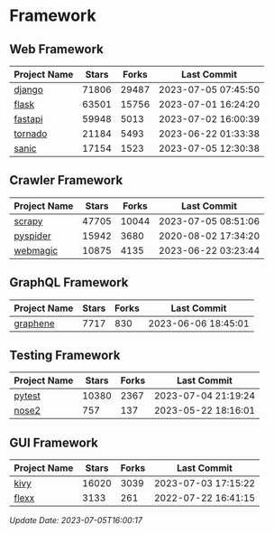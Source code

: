 # Framework

## Web Framework
| Project Name | Stars | Forks | Last Commit |
| ------------ | ----- | ----- | ----------- |
| [django](https://github.com/django/django) | 71806 | 29487 | 2023-07-05 07:45:50 |
| [flask](https://github.com/pallets/flask) | 63501 | 15756 | 2023-07-01 16:24:20 |
| [fastapi](https://github.com/tiangolo/fastapi) | 59948 | 5013 | 2023-07-02 16:00:39 |
| [tornado](https://github.com/tornadoweb/tornado) | 21184 | 5493 | 2023-06-22 01:33:38 |
| [sanic](https://github.com/sanic-org/sanic) | 17154 | 1523 | 2023-07-05 12:30:38 |

## Crawler Framework
| Project Name | Stars | Forks | Last Commit |
| ------------ | ----- | ----- | ----------- |
| [scrapy](https://github.com/scrapy/scrapy) | 47705 | 10044 | 2023-07-05 08:51:06 |
| [pyspider](https://github.com/binux/pyspider) | 15942 | 3680 | 2020-08-02 17:34:20 |
| [webmagic](https://github.com/code4craft/webmagic) | 10875 | 4135 | 2023-06-22 03:23:44 |

## GraphQL Framework
| Project Name | Stars | Forks | Last Commit |
| ------------ | ----- | ----- | ----------- |
| [graphene](https://github.com/graphql-python/graphene) | 7717 | 830 | 2023-06-06 18:45:01 |

## Testing Framework
| Project Name | Stars | Forks | Last Commit |
| ------------ | ----- | ----- | ----------- |
| [pytest](https://github.com/pytest-dev/pytest) | 10380 | 2367 | 2023-07-04 21:19:24 |
| [nose2](https://github.com/nose-devs/nose2) | 757 | 137 | 2023-05-22 18:16:01 |

## GUI Framework
| Project Name | Stars | Forks | Last Commit |
| ------------ | ----- | ----- | ----------- |
| [kivy](https://github.com/kivy/kivy) | 16020 | 3039 | 2023-07-03 17:15:22 |
| [flexx](https://github.com/flexxui/flexx) | 3133 | 261 | 2022-07-22 16:41:15 |

*Update Date: 2023-07-05T16:00:17*